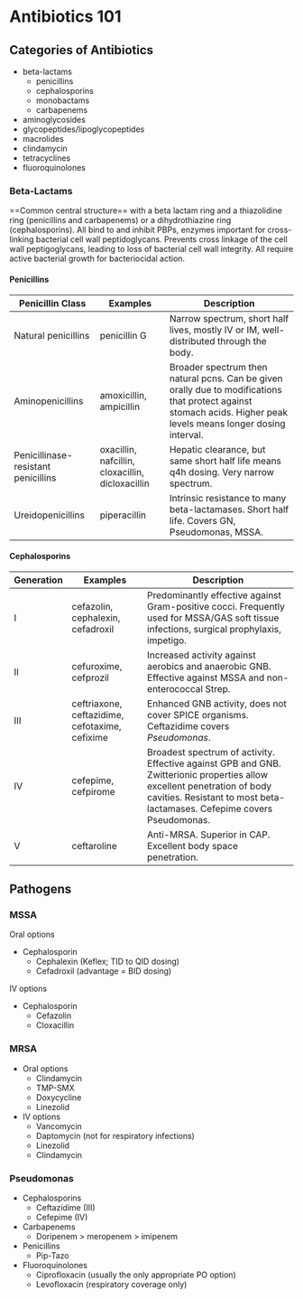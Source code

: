 # Antibiotics 101
## Categories of Antibiotics

- beta-lactams
    - penicillins
    - cephalosporins
    - monobactams
    - carbapenems
- aminoglycosides
- glycopeptides/lipoglycopeptides
- macrolides
- clindamycin
- tetracyclines
- fluoroquinolones

### Beta-Lactams
==Common central structure== with a beta lactam ring and a thiazolidine ring (penicillins and carbapenems) or a dihydrothiazine ring (cephalosporins).
All bind to and inhibit PBPs, enzymes important for cross-linking bacterial cell wall peptidoglycans. Prevents cross linkage of the cell wall peptigoglycans, leading to loss of bacterial cell wall integrity. All require active bacterial growth for bacteriocidal action.

#### Penicillins
 | Penicillin Class                    | Examples                                         | Description                                                                                                                                                       |
 | ----------------------------------- | ------------------------------------------------ | ----------------------------------------------------------------------------------------------------------------------------------------------------------------- |
 | Natural penicillins                 | penicillin G                                     | Narrow spectrum, short half lives, mostly IV or IM, well-distributed through the body.                                                                            |
 | Aminopenicillins                    | amoxicillin, ampicillin                          | Broader spectrum then natural pcns. Can be given orally due to modifications that protect against stomach acids. Higher peak levels means longer dosing interval. |
 | Penicillinase-resistant penicillins | oxacillin, nafcillin, cloxacillin, dicloxacillin | Hepatic clearance, but same short half life means q4h dosing. Very narrow spectrum.                                                                               | 
 | Ureidopenicillins                   | piperacillin                                     | Intrinsic resistance to many beta-lactamases. Short half life. Covers GN, Pseudomonas, MSSA.                                                                                                                                                                  |

#### Cephalosporins
| Generation | Examples                                       | Description                                                                                                                                                                                         |
| ---------- | ---------------------------------------------- | --------------------------------------------------------------------------------------------------------------------------------------------------------------------------------------------------- |
| I          | cefazolin, cephalexin, cefadroxil              | Predominantly effective against Gram-positive cocci. Frequently used for MSSA/GAS soft tissue infections, surgical prophylaxis, impetigo.                                                           |
| II         | cefuroxime, cefprozil                          | Increased activity against aerobics and anaerobic GNB. Effective against MSSA and non-enterococcal Strep.                                                                                           |
| III        | ceftriaxone, ceftazidime, cefotaxime, cefixime | Enhanced GNB activity, does not cover SPICE organisms. Ceftazidime covers *Pseudomonas*.                                                                                                            |
| IV         | cefepime, cefpirome                            | Broadest spectrum of activity. Effective against GPB and GNB. Zwitterionic properties allow excellent penetration of body cavities. Resistant to most beta-lactamases. Cefepime covers Pseudomonas. |
| V          | ceftaroline                                    | Anti-MRSA. Superior in CAP. Excellent body space penetration.                                                                                                                                       |

## Pathogens
### MSSA
Oral options

  * Cephalosporin
    * Cephalexin \(Keflex; TID to QID dosing\)
    * Cefadroxil \(advantage = BID dosing\)

IV options

  * Cephalosporin
    * Cefazolin
    * Cloxacillin

### MRSA
* Oral options
  * Clindamycin
  * TMP-SMX
  * Doxycycline
  * Linezolid
* IV options
  * Vancomycin
  * Daptomycin \(not for respiratory infections\)
  * Linezolid
  * Clindamycin

### Pseudomonas
* Cephalosporins
  * Ceftazidime \(III\)
  * Cefepime \(IV\)
* Carbapenems
  * Doripenem &gt; meropenem &gt; imipenem
* Penicillins
  * Pip-Tazo
* Fluoroquinolones
  * Ciprofloxacin \(usually the only appropriate PO option\)
  * Levofloxacin \(respiratory coverage only\)



